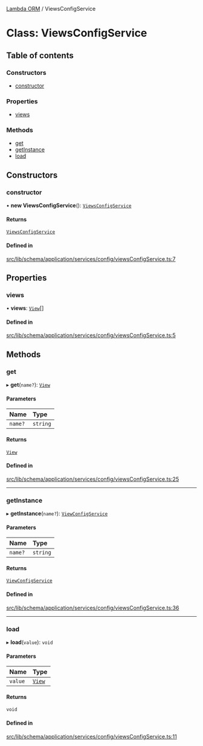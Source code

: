 [Lambda ORM](../README.md) / ViewsConfigService

# Class: ViewsConfigService

## Table of contents

### Constructors

- [constructor](ViewsConfigService.md#constructor)

### Properties

- [views](ViewsConfigService.md#views)

### Methods

- [get](ViewsConfigService.md#get)
- [getInstance](ViewsConfigService.md#getinstance)
- [load](ViewsConfigService.md#load)

## Constructors

### constructor

• **new ViewsConfigService**(): [`ViewsConfigService`](ViewsConfigService.md)

#### Returns

[`ViewsConfigService`](ViewsConfigService.md)

#### Defined in

[src/lib/schema/application/services/config/viewsConfigService.ts:7](https://github.com/lambda-orm/lambdaorm-base/blob/b017793ac4f59142bbdc92360d810523dacc7525/src/lib/schema/application/services/config/viewsConfigService.ts#L7)

## Properties

### views

• **views**: [`View`](../interfaces/View.md)[]

#### Defined in

[src/lib/schema/application/services/config/viewsConfigService.ts:5](https://github.com/lambda-orm/lambdaorm-base/blob/b017793ac4f59142bbdc92360d810523dacc7525/src/lib/schema/application/services/config/viewsConfigService.ts#L5)

## Methods

### get

▸ **get**(`name?`): [`View`](../interfaces/View.md)

#### Parameters

| Name | Type |
| :------ | :------ |
| `name?` | `string` |

#### Returns

[`View`](../interfaces/View.md)

#### Defined in

[src/lib/schema/application/services/config/viewsConfigService.ts:25](https://github.com/lambda-orm/lambdaorm-base/blob/b017793ac4f59142bbdc92360d810523dacc7525/src/lib/schema/application/services/config/viewsConfigService.ts#L25)

___

### getInstance

▸ **getInstance**(`name?`): [`ViewConfigService`](ViewConfigService.md)

#### Parameters

| Name | Type |
| :------ | :------ |
| `name?` | `string` |

#### Returns

[`ViewConfigService`](ViewConfigService.md)

#### Defined in

[src/lib/schema/application/services/config/viewsConfigService.ts:36](https://github.com/lambda-orm/lambdaorm-base/blob/b017793ac4f59142bbdc92360d810523dacc7525/src/lib/schema/application/services/config/viewsConfigService.ts#L36)

___

### load

▸ **load**(`value`): `void`

#### Parameters

| Name | Type |
| :------ | :------ |
| `value` | [`View`](../interfaces/View.md) |

#### Returns

`void`

#### Defined in

[src/lib/schema/application/services/config/viewsConfigService.ts:11](https://github.com/lambda-orm/lambdaorm-base/blob/b017793ac4f59142bbdc92360d810523dacc7525/src/lib/schema/application/services/config/viewsConfigService.ts#L11)
